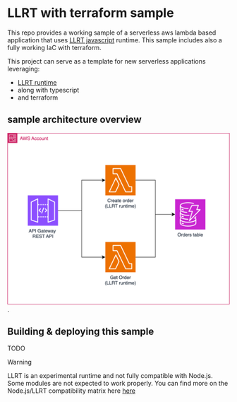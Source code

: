 # LLRT with terraform sample

This repo provides a working sample of a serverless aws lambda based application that uses [LLRT javascript](https://github.com/awslabs/llrt) runtime. This sample includes also a fully working IaC with terraform.

This project can serve as a template for new serverless applications leveraging:

- [LLRT runtime](https://github.com/awslabs/llrt)
- along with typescript
- and terraform

## sample architecture overview

![architecture overview](./assets/diagram.png "Titre de l'image").

## Building & deploying this sample

TODO

> [!WARNING]
> LLRT is an experimental runtime and not fully compatible with Node.js. Some modules are not expected to work properly. You can find more on the Node.js/LLRT compatibility matrix here [here](https://github.com/awslabs/llrt?tab=readme-ov-file#compatibility-matrix)

